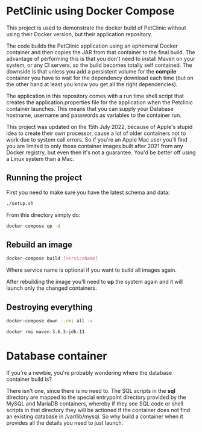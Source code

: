 # PetClinic using Docker Compose

This project is used to demonstrate the docker build of PetClinic without using their Docker version, but their application repository.

The code builds the PetClinic application using an ephemeral Docker container and then copies the JAR from that container to the final build.  The advantage of performing this is that you don't need to install Maven on your system, or any CI servers, so the build becomes totally self contained.  The downside is that unless you add a persistent volume for the **compile** container you have to wait for the dependency download each time (but on the other hand at least you know you get all the right dependencies).

The application in this repository comes with a run time shell script that creates the application.properties file for the application when the Petclinic container launches.  This means that you can supply your Database hostname, username and passwords as variables to the container run.

This project was updated on the 15th July 2022, because of Apple's stupid idea to create their own processor, cause a lot of older containers not to work due to system call errors.  So if you're an Apple Mac user you'll find you are limited to only those container images built after 2021 from any Docker registry, but even then it's not a guarantee.  You'd be better off using a Linux system than a Mac.

## Running the project

First you need to make sure you have the latest schema and data:

```bash
./setup.sh
```

From this directory simply do:

```bash
docker-compose up -d
```

## Rebuild an image

```bash
docker-compose build [serviceName]
```

Where service name is optional if you want to build all images again.

After rebuilding the image you'll need to **up** the system again and it will launch only the changed containers.

## Destroying everything

```bash
docker-compose down --rmi all -v
```

```bash
docker rmi maven:3.6.3-jdk-11
```

# Database container

If you're a newbie, you're probably wondering where the database container build is?

There isn't one, since there is no need to.  The SQL scripts in the **sql** directory are mapped to the special entrypoint directory provided by the MySQL and MariaDB containers, whereby if they see SQL code or shell scripts in that directory they will be actioned if the container does not find an existing database in /var/lib/mysql.  So why build a container when it provides all the details you need to just launch.
